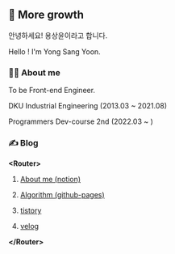 ## 🌳 More growth

안녕하세요! 용상윤이라고 합니다.

Hello ! I'm Yong Sang Yoon.

### 🙋‍♂️ About me

To be Front-end Engineer.

DKU Industrial Engineering (2013.03 ~ 2021.08)

Programmers Dev-course 2nd (2022.03 ~ )

### ✍ Blog

**\<Router>**

1. [About me (notion)](https://www.notion.so/ryong9rrr/ebe3687569dd4b0492b7a28dca48d2a7)

2. [Algorithm (github-pages)](https://ryong9rrr.github.io/)

3. [tistory](https://ryong9rrr.tistory.com/)

4. [velog](https://velog.io/@devsangyoon)

**\</Router>**

<!--
[![Hits](https://hits.seeyoufarm.com/api/count/incr/badge.svg?url=https%3A%2F%2Fgithub.com%2Fryong9rrr&count_bg=%2379C83D&title_bg=%23555555&icon=github.svg&icon_color=%23E7E7E7&title=hits&edge_flat=false)](https://hits.seeyoufarm.com)
-->
